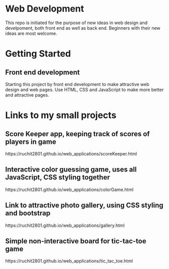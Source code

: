 # Web Development
<p> This repo is initiated for the purpose of new ideas in web design and develpoment, both front end as well as back end.
  Beginners with their new ideas are most welcome. </p>
  
<h1> Getting Started</h1>

<t><h2> Front end development</h2></t>
<p> Starting this project by front end development to make attractive web design and web pages. Use HTML, CSS and JavaScript to make more better and attractive pages.
</p>

# Links to my small projects
<h2> Score Keeper app, keeping track of scores of players in game</h2>
<t>https://ruchit2801.github.io/web_applications/scoreKeeper.html</t>

<h2>Interactive color guessing game, uses all JavaScript, CSS styling together</h2>
https://ruchit2801.github.io/web_applications/colorGame.html

<h2>Link to attractive photo gallery, using CSS styling and bootstrap</h2>
<t>https://ruchit2801.github.io/web_applications/gallery.html</t>

<h2>Simple non-interactive board for tic-tac-toe game</h2>
<t>https://ruchit2801.github.io/web_applications/tic_tac_toe.html</t>

